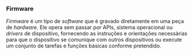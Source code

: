 ### Firmware

_Firmware_ é um tipo de _software_ que é gravado diretamente em uma peça de _hardware_. Ele opera sem passar por APIs, sistema operacional ou _drivers_ de dispositivo, fornecendo as instruções e orientações necessárias para que o dispositivo se comunique com outros dispositivos ou execute um conjunto de tarefas e funções básicas conforme pretendido.